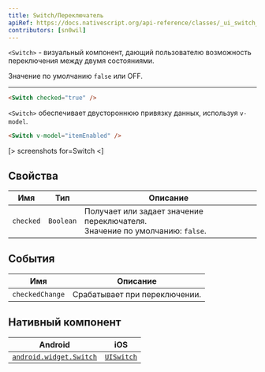 ```yaml
---
title: Switch/Переключатель
apiRef: https://docs.nativescript.org/api-reference/classes/_ui_switch_.switch
contributors: [sn0wil]
---
```


`<Switch>` - визуальный компонент, дающий пользователю возможность переключения между двумя состояниями.

Значение по умолчанию `false` или OFF.

---

```html
<Switch checked="true" />
```

`<Switch>` обеспечивает двустороннюю привязку данных, используя `v-model`.

```html
<Switch v-model="itemEnabled" />
```

[> screenshots for=Switch <]

## Свойства

| Имя | Тип | Описание |
|------|------|-------------|
| `checked` | `Boolean` | Получает или задает значение переключателя.<br/>Значение по умолчанию: `false`.

## События

| Имя | Описание |
|------|-------------|
| `checkedChange`| Срабатывает при переключении.

## Нативный компонент

| Android | iOS |
|---------|-----|
| [`android.widget.Switch`](https://developer.android.com/reference/android/widget/Switch.html) | [`UISwitch`](https://developer.apple.com/documentation/uikit/uiswitch)
